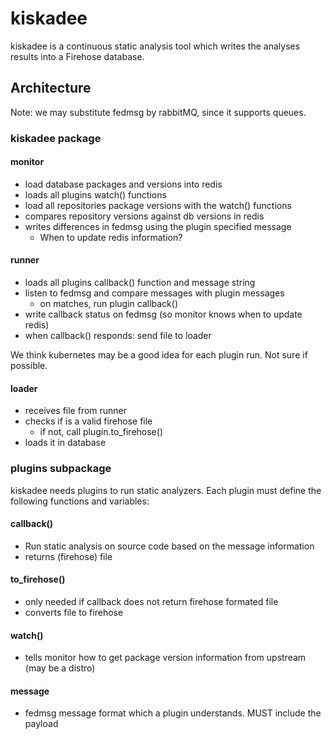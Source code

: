 # kiskadee

kiskadee is a continuous static analysis tool which writes the analyses
results into a Firehose database.

## Architecture

Note: we may substitute fedmsg by rabbitMQ, since it supports queues.

### kiskadee package

#### monitor
  
* load database packages and versions into redis
* loads all plugins watch() functions
* load all repositories package versions with the watch() functions 
* compares repository versions against db versions in redis
* writes differences in fedmsg using the plugin specified message
  * When to update redis information?

#### runner

* loads all plugins callback() function and message string
* listen to fedmsg and compare messages with plugin messages
  * on matches, run plugin callback()
* write callback status on fedmsg (so monitor knows when to update redis)
* when callback() responds: send file to loader

We think kubernetes may be a good idea for each plugin run. Not sure if
possible.

#### loader

* receives file from runner
* checks if is a valid firehose file
  * if not, call plugin.to_firehose()
* loads it in database

### plugins subpackage

kiskadee needs plugins to run static analyzers. Each plugin must define the
following functions and variables:

#### callback()

* Run static analysis on source code based on the message information
* returns (firehose) file

#### to_firehose()

* only needed if callback does not return firehose formated file
* converts file to firehose

#### watch()

* tells monitor how to get package version information from upstream (may be a
distro)

#### message

* fedmsg message format which a plugin understands. MUST include the payload
